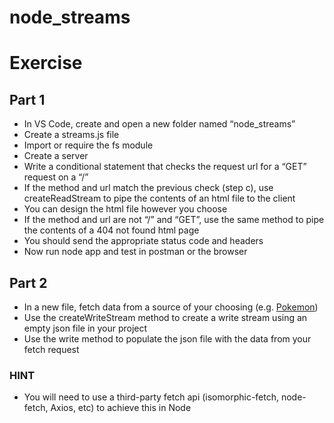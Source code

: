 # node_streams

# Exercise

## Part 1

- In VS Code, create and open a new folder named “node_streams”
- Create a streams.js file
- Import or require the fs module
- Create a server
- Write a conditional statement that checks the request url for a “GET” request on a “/”
- If the method and url match the previous check (step c), use createReadStream to pipe the contents of an html file to the client
- You can design the html file however you choose
- If the method and url are not “/” and “GET”, use the same method to pipe the contents of a 404 not found html page
- You should send the appropriate status code and headers
- Now run node app and test in postman or the browser

## Part 2

- In a new file, fetch data from a source of your choosing (e.g. [Pokemon](“https://raw.githubusercontent.com/Biuni/PokemonGO-Pokedex/master/pokedex.json”))
- Use the createWriteStream method to create a write stream using an empty json file in your project
- Use the write method to populate the json file with the data from your fetch request

### HINT

- You will need to use a third-party fetch api (isomorphic-fetch, node-fetch, Axios, etc) to achieve this in Node
